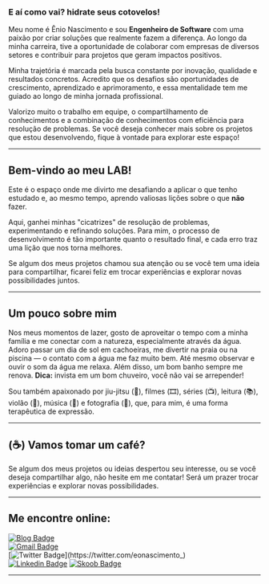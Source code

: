 ### E aí como vai? hidrate seus cotovelos!

Meu nome é Ênio Nascimento e sou **Engenheiro de Software** com uma paixão por criar soluções que realmente fazem a diferença. Ao longo da minha carreira, tive a oportunidade de colaborar com empresas de diversos setores e contribuir para projetos que geram impactos positivos.

Minha trajetória é marcada pela busca constante por inovação, qualidade e resultados concretos. Acredito que os desafios são oportunidades de crescimento, aprendizado e aprimoramento, e essa mentalidade tem me guiado ao longo de minha jornada profissional.

Valorizo muito o trabalho em equipe, o compartilhamento de conhecimentos e a combinação de conhecimentos com eficiência para resolução de problemas. Se você deseja conhecer mais sobre os projetos que estou desenvolvendo, fique à vontade para explorar este espaço!

---

## Bem-vindo ao meu LAB!

Este é o espaço onde me divirto me desafiando a aplicar o que tenho estudado e, ao mesmo tempo, aprendo valiosas lições sobre o que **não** fazer.

Aqui, ganhei minhas "cicatrizes" de resolução de problemas, experimentando e refinando soluções. Para mim, o processo de desenvolvimento é tão importante quanto o resultado final, e cada erro traz uma lição que nos torna melhores.

Se algum dos meus projetos chamou sua atenção ou se você tem uma ideia para compartilhar, ficarei feliz em trocar experiências e explorar novas possibilidades juntos.

---

## Um pouco sobre mim

Nos meus momentos de lazer, gosto de aproveitar o tempo com a minha família e me conectar com a natureza, especialmente através da água. Adoro passar um dia de sol em cachoeiras, me divertir na praia ou na piscina — o contato com a água me faz muito bem. Até mesmo observar e ouvir o som da água me relaxa. Além disso, um bom banho sempre me renova. **Dica:** invista em um bom chuveiro, você não vai se arrepender!

Sou também apaixonado por jiu-jitsu (👘), filmes (🎞️), séries (📺), leitura (📚), violão (🎸), música (🎵) e fotografia (📸), que, para mim, é uma forma terapêutica de expressão.

---

## (☕) Vamos tomar um café?

Se algum dos meus projetos ou ideias despertou seu interesse, ou se você deseja compartilhar algo, não hesite em me contatar! Será um prazer trocar experiências e explorar novas possibilidades.

---

## Me encontre online:

[![Blog Badge](https://img.shields.io/badge/-Medium-12100E?style=flat-square&labelColor=12100E&logo=Medium&logoColor=white&link=https://medium.com/@eonascimento)](https://medium.com/@eonascimento)  
[![Gmail Badge](https://img.shields.io/badge/-Gmail-c14438?style=flat-square&logo=Gmail&logoColor=white&link=mailto:enio.eon@gmail.com)](mailto:enio.eon@gmail.com/)  
[![Twitter Badge](https://img.shields.io/badge/-Twitter-1ca0f1?style=flat-square&labelColor=1ca0f1&logo=twitter&logoColor=white&link=https://twitter.com/eonascimento_)](https://twitter.com/eonascimento_)  
[![Linkedin Badge](https://img.shields.io/badge/-LinkedIn-blue?style=flat-square&logo=Linkedin&logoColor=white&link=https://www.linkedin.com/in/enionascimento)](https://www.linkedin.com/in/enionascimento)
[![Skoob Badge](https://img.shields.io/badge/-Skoob-87C4B6?style=flat-square&logo=Skoob&logoColor=white&link=https://www.skoob.com.br/usuario/9070761-enio)](https://www.skoob.com.br/usuario/9070761-enio)

---
